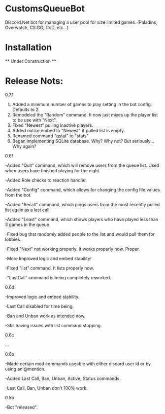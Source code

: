 # CustomsQueueBot
Discord.Net bot for managing a user pool for size limited games. (Paladins, Overwatch,  CS:GO, CoD, etc...)


# Installation

** Under Construction **



# Release Nots:

  0.7.1
  1. Added a minimum number of games to play setting in the bot config. Defaults to 2.
  2. Remodeled the "Random" command. It now just mixes up the player list to be use with "Next".
  3. Fixed "Newest" pulling inactive players.
  4. Added notice embed to "Newest" if pulled list is empty.
  5. Renamed command "qstat" to "stats"
  6. Began implementing SQLite database. Why? Why not? But seriously... Why again?



  0.6f
  
  -Added "Quit" command, which will remove users from the queue list. Used when users have finished playing for the night.
  
  -Added Role checks to reaction handler.
  
  -Added "Config" command, which allows for changing the config file values from the bot. 
  
  -Added "Recall" command, which pings users from the most recently pulled list again as a last call.
  
  -Added "Least" command, which shows players who have played less than 3 games in the queue.
  
  -Fixed bug that randomly added people to the list and would pull them for lobbies.
  
  -Fixed "Next" not working properly. It works properly now. Proper.
  
  -More Improved logic and embed stability!
  
  -Fixed "list" command. It lists properly now.
  
  -"LastCall" command is being completely reworked.

0.6d

-Improved logic and embed stability.

-Last Call disabled for time being.

-Ban and Unban work as intended now.

-Still having issues with list command stopping.



0.6c

...

0.6b

-Made certain mod commands useable with either discord user id or by using an @mention.

-Added Last Call, Ban, Unban, Active, Status commands.

-Last Call, Ban, Unban don't 100% work.

0.5b

-Bot "released".
